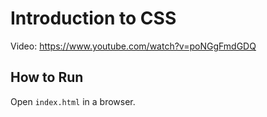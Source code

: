 # Introduction to CSS

Video: <https://www.youtube.com/watch?v=poNGgFmdGDQ>

## How to Run

Open `index.html` in a browser.
